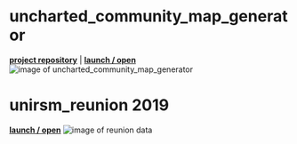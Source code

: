 # uncharted_community_map_generator

**[project repository](https://github.com/iretrtr/online-community-maps)** | **[launch / open](https://iretrtr.github.io/uncharted_community_map_generator/)**
![image of uncharted_community_map_generator](https://i.imgur.com/db9Yj8t.png)

# unirsm_reunion 2019

**[launch / open](https://iretrtr.github.io/reunion_dv/)**
![image of reunion data](https://i.imgur.com/2V9iyAd.png)
